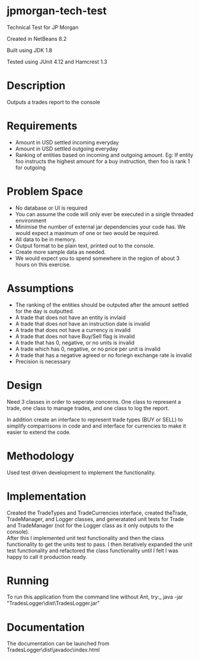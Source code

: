 # jpmorgan-tech-test
Technical Test for JP Morgan

Created in NetBeans 8.2

Built using JDK 1.8

Tested using JUnit 4.12 and Hamcrest 1.3

# Description
Outputs a trades report to the console

# Requirements
* Amount in USD settled incoming everyday
* Amount in USD settled outgoing everyday
* Ranking of entities based on incoming and outgoing amount. Eg: If entity foo instructs the highest
amount for a buy instruction, then foo is rank 1 for outgoing

# Problem Space
* No database or UI is required
* You can assume the code will only ever be executed in a single threaded environment
* Minimise the number of external jar dependencies your code has. We would expect a maximum of
one or two would be required.
* All data to be in memory.
* Output format to be plain text, printed out to the console.
* Create more sample data as needed.
* We would expect you to spend somewhere in the region of about 3 hours on this exercise.

# Assumptions
* The ranking of the entities should be outputed after the amount settled for the day is outputted.
* A trade that does not have an entity is invlaid
* A trade that does not have an instruction date is invalid
* A trade that does not have a currency is invalid
* A trade that does not have Buy/Sell flag is invalid
* A trade that has 0, negative, or no units is invalid
* A trade which has 0, negative, or no price per unit is invalid
* A trade that has a negative agreed or no foriegn exchange rate is invalid
* Precision is necessary
 
# Design
Need 3 classes in order to seperate concerns. One class to represent a trade, one class to manage trades, and one class to log the report.

In addition create an interface to represent trade types (BUY or SELL) to simplify comparrisons in code and and interface for currencies to make it easier to extend the code.

# Methodology
Used test driven development to implement the functionality.

# Implementation
Created the TradeTypes and TradeCurrencies interface, created theTrade, TradeManager, and Logger classes, and generatated unit tests for Trade and TradeManager (not for the Logger class as it only outputs to the console).  
After this I implemented unit test functionality and then the class functionality to get the units test to pass.
I then iteratively expanded the unit test functionality and refactored the class functionality until I felt I was happy to call it production ready.

# Running
To run this application from the command line without Ant, try:_
java -jar "TradesLogger\dist\TradesLogger.jar"

# Documentation
The documentation can be launched from TradesLogger\dist\javadoc\index.html